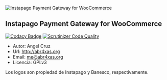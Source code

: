 ![Instapago Payment Gateway for WooCommerce](https://i0.wp.com/plugins.svn.wordpress.org/!svn/bc/1583953/instapago/assets/banner-772x250.png)

Instapago Payment Gateway for WooCommerce
---

[![Codacy Badge](https://api.codacy.com/project/badge/Grade/464890a00bc04d3daec660efdcfc9e9f)](https://www.codacy.com/app/ElBlogDeAbr4xas/instapago?utm_source=github.com&utm_medium=referral&utm_content=abr4xas/instapago&utm_campaign=badger)
[![Scrutinizer Code Quality](https://scrutinizer-ci.com/g/abr4xas/instapago/badges/quality-score.png?b=master)](https://scrutinizer-ci.com/g/abr4xas/instapago/?branch=master)

* Autor: Angel Cruz
* Url: http://abr4xas.org
* Email: me@abr4xas.org
* Licencia: GPLv3


Los logos son propiedad de Instapago y Banesco, respectivamente.

